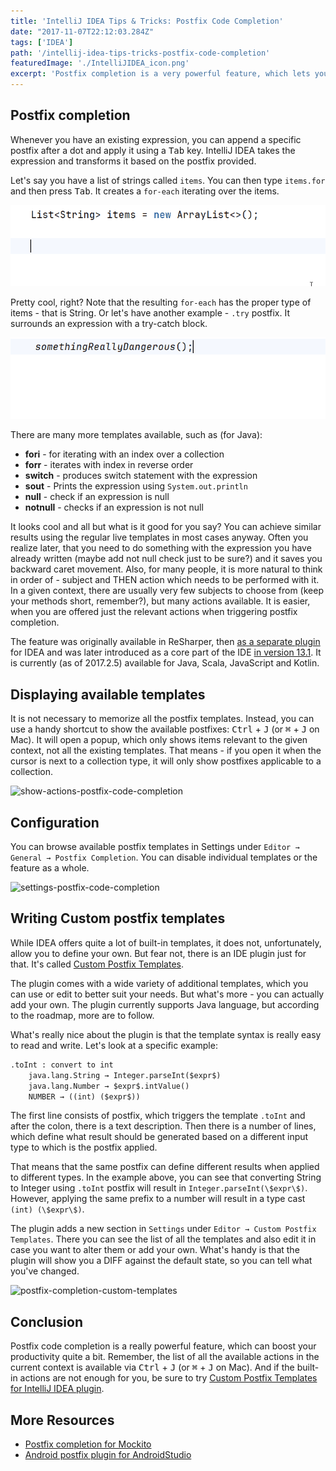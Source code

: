 ```yaml
---
title: 'IntelliJ IDEA Tips & Tricks: Postfix Code Completion'
date: "2017-11-07T22:12:03.284Z"
tags: ['IDEA']
path: '/intellij-idea-tips-tricks-postfix-code-completion'
featuredImage: './IntelliJIDEA_icon.png'
excerpt: 'Postfix completion is a very powerful feature, which lets you transform an existing expression using a postfix added. This greatly reduces backward caret movement and thus increases productivity.'
---
```


<PostHeader frontmatter={props.data.mdx.frontmatter} />

## Postfix completion
Whenever you have an existing expression, you can append a specific postfix after a dot and apply it using a <kbd>Tab</kbd> key. IntelliJ IDEA takes the expression and transforms it based on the postfix provided.

Let's say you have a list of strings called `items`. You can then type `items.for` and then press <kbd>Tab</kbd>. It creates a `for-each` iterating over the items.

![postfix](./postfix.gif)

Pretty cool, right? Note that the resulting `for-each` has the proper type of items - that is String. Or let's  have another example - `.try` postfix. It surrounds an expression with a try-catch block.

![postfix-try](./postfix-try.gif)

There are many more templates available, such as (for Java):

-   **fori** - for iterating with an index over a collection
-   **forr** - iterates with index in reverse order
-   **switch** - produces switch statement with the expression
-   **sout** - Prints the expression using `System.out.println`
-   **null** - check if an expression is null
-   **notnull** - checks if an expression is not null

It looks cool and all but what is it good for you say? You can achieve similar results using the regular live templates in most cases anyway. Often you realize later, that you need to do something with the expression you have already written (maybe add not null check just to be sure?) and it saves you backward caret movement. Also, for many people, it is more natural to think in order of - subject and THEN action which needs to be performed with it. In a given context, there are usually very few subjects to choose from (keep your methods short, remember?), but many actions available. It is easier, when you are offered just the relevant actions when triggering postfix completion.

The feature was originally available in ReSharper, then [as a separate plugin](https://plugins.jetbrains.com/plugin/7342-postfix-completion) for IDEA and was later introduced as a core part of the IDE [in version 13.1](https://blog.jetbrains.com/idea/2014/03/postfix-completion/). It is currently (as of 2017.2.5) available for Java, Scala, JavaScript and Kotlin.

## Displaying available templates
It is not necessary to memorize all the postfix templates. Instead, you can use a handy shortcut to show the available postfixes: <kbd>Ctrl</kbd> + <kbd>J</kbd> (or <kbd>⌘</kbd> + <kbd>J</kbd> on Mac). It will open a popup, which only shows items relevant to the given context, not all the existing templates. That means - if you open it when the cursor is next to a collection type, it will only show postfixes applicable to a collection. 

![show-actions-postfix-code-completion](./show-actions-postfix-code-completion.png)

## Configuration
You can browse available postfix templates in Settings under `Editor → General → Postfix Completion`. You can disable individual templates or the feature as a whole.

![settings-postfix-code-completion](./settings-postfix-code-completion.png)

## Writing Custom postfix templates
While IDEA offers quite a lot of built-in templates, it does not, unfortunately, allow you to define your own. But fear not, there is an IDE plugin just for that. It's called [Custom Postfix Templates](https://github.com/xylo/intellij-postfix-templates/).

The plugin comes with a wide variety of additional templates, which you can use or edit to better suit your needs. But what's more - you can actually add your own. The plugin currently supports Java language, but according to the roadmap, more are to follow.

What's really nice about the plugin is that the template syntax is really easy to read and write. Let's look at a specific example:

```xml
.toInt : convert to int
    java.lang.String → Integer.parseInt($expr$)
    java.lang.Number → $expr$.intValue()
    NUMBER → ((int) ($expr$))
```

The first line consists of postfix, which triggers the template `.toInt` and after the colon, there is a text description. Then there is a number of lines, which define what result should be generated based on a different input type to which is the postfix applied.

That means that the same postfix can define different results when applied to different types. In the example above, you can see that converting String to Integer using `.toInt` postfix will result in `Integer.parseInt(\$expr\$)`. However, applying the same prefix to a number will result in a type cast `(int) (\$expr\$)`.

The plugin adds a new section in `Settings` under `Editor → Custom Postfix Templates`. There you can see the list of all the templates and also edit it in case you want to alter them or add your own. What's handy is that the plugin will show you a DIFF against the default state, so you can tell what you've changed.

![postfix-completion-custom-templates](./postfix-completion-custom-templates.png)

## Conclusion
Postfix code completion is a really powerful feature, which can boost your productivity quite a bit. Remember, the list of all the available actions in the current context is available via <kbd>Ctrl</kbd> + <kbd>J</kbd> (or <kbd>⌘</kbd> + <kbd>J</kbd> on Mac). And if the built-in actions are not enough for you, be sure to try [Custom Postfix Templates for IntelliJ IDEA plugin](https://github.com/xylo/intellij-postfix-templates/).

## More Resources

-   [Postfix completion for Mockito](https://plugins.jetbrains.com/plugin/8150-mockito-postfix-completion-plugin)
-   [Android postfix plugin for AndroidStudio](https://github.com/takahirom/android-postfix-plugin)
